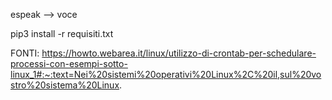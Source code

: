 espeak --> voce

pip3 install -r requisiti.txt


FONTI:
https://howto.webarea.it/linux/utilizzo-di-crontab-per-schedulare-processi-con-esempi-sotto-linux_1#:~:text=Nei%20sistemi%20operativi%20Linux%2C%20il,sul%20vostro%20sistema%20Linux.